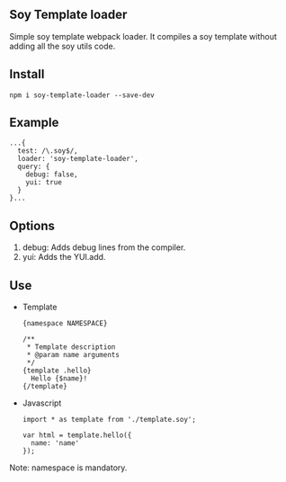 Soy Template loader
---

Simple soy template webpack loader. It compiles a soy template without adding all the soy utils code.

Install
-----

    npm i soy-template-loader --save-dev

Example
------

    ...{
      test: /\.soy$/,
      loader: 'soy-template-loader',
      query: {
        debug: false,
        yui: true
      }
    }...

Options
------

1. debug: Adds debug lines from the compiler.
1. yui: Adds the YUI.add.


Use
------

* Template

      {namespace NAMESPACE}

      /**
       * Template description
       * @param name arguments
       */
      {template .hello}
        Hello {$name}!
      {/template}

* Javascript

      import * as template from './template.soy';

      var html = template.hello({
        name: 'name'
      });

Note: namespace is mandatory.
